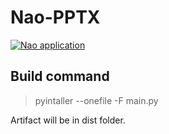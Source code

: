 # Nao-PPTX
[![Nao application](https://github.com/drewzxcvbnm/Nao-PPTX/actions/workflows/python-app.yml/badge.svg)](https://github.com/drewzxcvbnm/Nao-PPTX/actions/workflows/python-app.yml)
## Build command
> pyintaller --onefile -F main.py

Artifact will be in dist folder.
